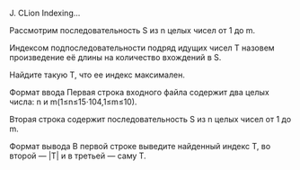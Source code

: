 J. CLion Indexing... 

Рассмотрим последовательность S из n целых чисел от 1 до m.

Индексом подпоследовательности подряд идущих чисел T назовем произведение её длины на количество вхождений в S.

Найдите такую T, что ее индекс максимален.

Формат ввода
Первая строка входного файла содержит два целых числа: n и m(1≤n≤15⋅104,1≤m≤10).

Вторая строка содержит последовательность S из n целых чисел от 1 до m.

Формат вывода
В первой строке выведите найденный индекс T, во второй — |T| и в третьей — саму T. 